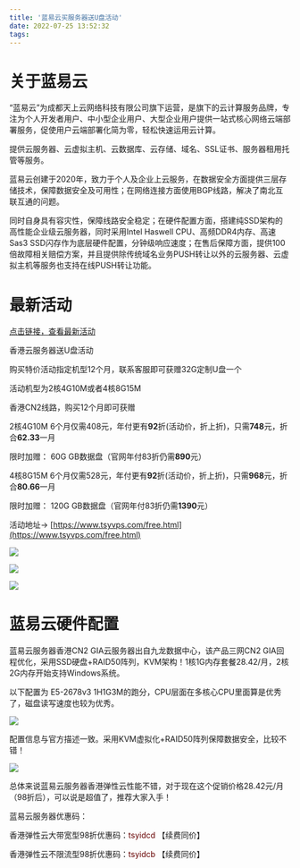 ```yaml
---
title: '蓝易云买服务器送U盘活动'
date: 2022-07-25 13:52:32
tags:
---
```


# 关于蓝易云

“蓝易云”为成都天上云网络科技有限公司旗下运营，是旗下的云计算服务品牌，专注为个人开发者用户、中小型企业用户、大型企业用户提供一站式核心网络云端部署服务，促使用户云端部署化简为零，轻松快速运用云计算。

<!--more-->

提供云服务器、云虚拟主机、云数据库、云存储、域名、SSL证书、服务器租用托管等服务。

蓝易云创建于2020年，致力于个人及企业上云服务，在数据安全方面提供三层存储技术，保障数据安全及可用性；在网络连接方面使用BGP线路，解决了南北互联互通的问题。

同时自身具有容灾性，保障线路安全稳定；在硬件配置方面，搭建纯SSD架构的高性能企业级云服务器，同时采用Intel Haswell CPU、高频DDR4内存、高速Sas3 SSD闪存作为底层硬件配置，分钟级响应速度；在售后保障方面，提供100倍故障相关赔偿方案，并且提供除传统域名业务PUSH转让以外的云服务器、云虚拟主机等服务也支持在线PUSH转让功能。

# 最新活动

[点击链接，查看最新活动](https://www.tsyvps.com/free.html)

香港云服务器送U盘活动

购买特价活动指定机型12个月，联系客服即可获赠32G定制U盘一个

活动机型为2核4G10M或者4核8G15M

香港CN2线路，购买12个月即可获赠

2核4G10M 6个月仅需408元，年付更有**92**折(活动价，折上折)，只需**748**元，折合**62.33**一月

限时加赠： 60G GB数据盘（官网年付83折仍需**890**元）

4核8G15M 6个月仅需528元，年付更有**92**折(活动价，折上折)，只需**968**元，折合**80.66**一月

限时加赠： 120G GB数据盘（官网年付83折仍需**1390**元）

活动地址-> [https://www.tsyvps.com/free.html](https://www.tsyvps.com/free.html)
 
![](https://cdn.luogu.com.cn/upload/image_hosting/7ja1ux0w.png)
 
![](https://cdn.luogu.com.cn/upload/image_hosting/ipsekuch.png)

![](https://cdn.luogu.com.cn/upload/image_hosting/p49o0nfl.png)

# 蓝易云硬件配置

蓝易云服务器香港CN2 GIA云服务器出自九龙数据中心，该产品三网CN2 GIA回程优化，采用SSD硬盘+RAID50阵列，KVM架构！1核1G内存套餐28.42/月，2核2G内存开始支持Windows系统。

以下配置为 E5-2678v3 1H1G3M的跑分，CPU层面在多核心CPU里面算是优秀了，磁盘读写速度也较为优秀。

![](https://cdn.luogu.com.cn/upload/image_hosting/09s2x1g8.png)
 
配置信息与官方描述一致。采用KVM虚拟化+RAID50阵列保障数据安全，比较不错！
 
![](https://cdn.luogu.com.cn/upload/image_hosting/rrfrbenq.png)

总体来说蓝易云服务器香港弹性云性能不错，对于现在这个促销价格28.42元/月（98折后），可以说是超值了，推荐大家入手！

蓝易云服务器优惠码：

香港弹性云大带宽型98折优惠码：<font color = "#660000">tsyidcd</font> 【续费同价】

香港弹性云不限流型98折优惠码：<font color = "#660000">tsyidcb</font> 【续费同价】

